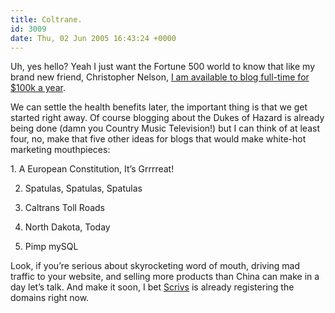 ```yaml
---
title: Coltrane.
id: 3009
date: Thu, 02 Jun 2005 16:43:24 +0000
---
```


Uh, yes hello? Yeah I just want the Fortune 500 world to know that like my brand new friend, Christopher Nelson, [I am available to blog full-time for $100k a year](http://money.cnn.com/2005/05/27/Autos/funonwheels/hazzard_vp_profile/index.htm).  

We can settle the health benefits later, the important thing is that we get started right away. Of course blogging about the Dukes of Hazard is already being done (damn you Country Music Television!) but I can think of at least four, no, make that five other ideas for blogs that would make white-hot marketing mouthpieces:



<div class="block">1. A European Constitution, It’s Grrrreat!  

2. Spatulas, Spatulas, Spatulas  

3. Caltrans Toll Roads  

4. North Dakota, Today  

5. Pimp mySQL</div>Look, if you’re serious about skyrocketing word of mouth, driving mad traffic to your website, and selling more products than China can make in a day let’s talk. And make it soon, I bet [Scrivs](http://9rules.com/) is already registering the domains right now.





